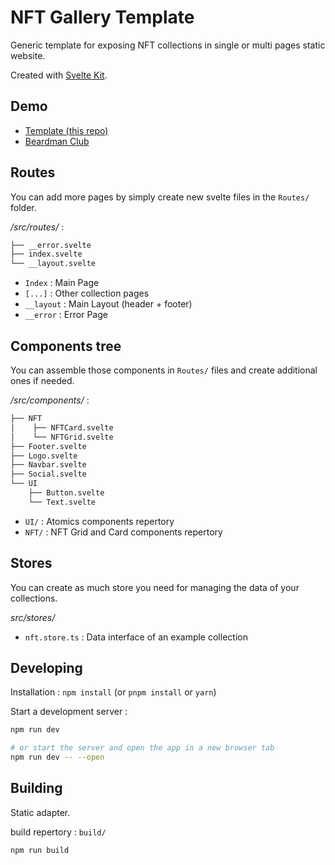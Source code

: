 # NFT Gallery Template

Generic template for exposing NFT collections in single or multi pages static website.

Created with [Svelte Kit](https://kit.svelte.dev).

## Demo

- [Template (this repo)](https://nft-gallery-template.netlify.app)
- [Beardman Club](https://beardman-club.netlify.app)

## Routes

You can add more pages by simply create new svelte files in the `Routes/` folder.

*/src/routes/* :

```bash
├── __error.svelte
├── index.svelte
└── __layout.svelte
```

- `Index` : Main Page
- `[...]` : Other collection pages
- `__layout` : Main Layout (header + footer)
- `__error` : Error Page

## Components tree

You can assemble those components in `Routes/` files and create additional ones if needed.

*/src/components/* :

```bash
├── NFT
│    ├── NFTCard.svelte
│    └── NFTGrid.svelte
├── Footer.svelte
├── Logo.svelte
├── Navbar.svelte
├── Social.svelte
└── UI
    ├── Button.svelte
    └── Text.svelte
```

- `UI/` : Atomics components repertory
- `NFT/` : NFT Grid and Card components repertory

## Stores

You can create as much store you need for managing the data of your collections.

*src/stores/*

- `nft.store.ts` : Data interface of an example collection

## Developing

Installation : `npm install` (or `pnpm install` or `yarn`)

Start a development server :

```bash
npm run dev

# or start the server and open the app in a new browser tab
npm run dev -- --open
```

## Building

Static adapter.

build repertory : `build/`

```bash
npm run build
```
